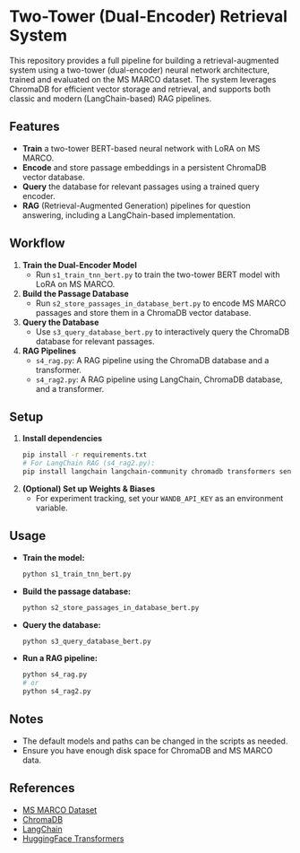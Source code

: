 # Two-Tower (Dual-Encoder) Retrieval System

This repository provides a full pipeline for building a retrieval-augmented system using a two-tower (dual-encoder) neural network architecture, trained and evaluated on the MS MARCO dataset. The system leverages ChromaDB for efficient vector storage and retrieval, and supports both classic and modern (LangChain-based) RAG pipelines.

## Features
- **Train** a two-tower BERT-based neural network with LoRA on MS MARCO.
- **Encode** and store passage embeddings in a persistent ChromaDB vector database.
- **Query** the database for relevant passages using a trained query encoder.
- **RAG** (Retrieval-Augmented Generation) pipelines for question answering, including a LangChain-based implementation.

## Workflow
1. **Train the Dual-Encoder Model**
   - Run `s1_train_tnn_bert.py` to train the two-tower BERT model with LoRA on MS MARCO.
2. **Build the Passage Database**
   - Run `s2_store_passages_in_database_bert.py` to encode MS MARCO passages and store them in a ChromaDB vector database.
3. **Query the Database**
   - Use `s3_query_database_bert.py` to interactively query the ChromaDB database for relevant passages.
4. **RAG Pipelines**
   - `s4_rag.py`: A RAG pipeline using the ChromaDB database and a transformer.
   - `s4_rag2.py`: A RAG pipeline using LangChain, ChromaDB database, and a transformer.

## Setup
1. **Install dependencies**
   ```bash
   pip install -r requirements.txt
   # For LangChain RAG (s4_rag2.py):
   pip install langchain langchain-community chromadb transformers sentence-transformers
   ```
2. **(Optional) Set up Weights & Biases**
   - For experiment tracking, set your `WANDB_API_KEY` as an environment variable.

## Usage
- **Train the model:**
  ```bash
  python s1_train_tnn_bert.py
  ```
- **Build the passage database:**
  ```bash
  python s2_store_passages_in_database_bert.py
  ```
- **Query the database:**
  ```bash
  python s3_query_database_bert.py
  ```
- **Run a RAG pipeline:**
  ```bash
  python s4_rag.py
  # or
  python s4_rag2.py
  ```

## Notes
- The default models and paths can be changed in the scripts as needed.
- Ensure you have enough disk space for ChromaDB and MS MARCO data.

## References
- [MS MARCO Dataset](https://microsoft.github.io/msmarco/)
- [ChromaDB](https://www.trychroma.com/)
- [LangChain](https://python.langchain.com/)
- [HuggingFace Transformers](https://huggingface.co/transformers/)


